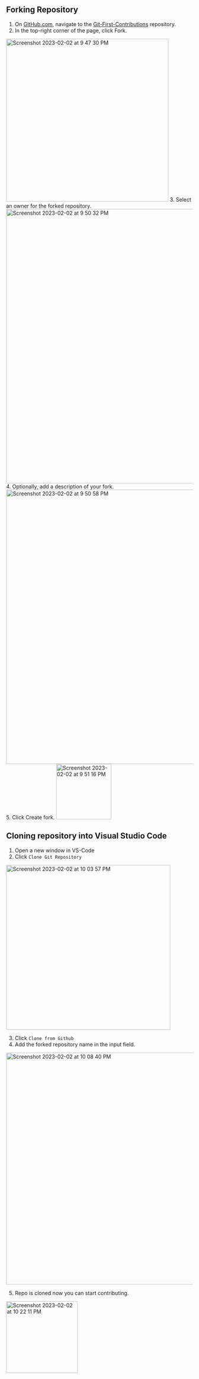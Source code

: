 ## Forking Repository 
1. On [GitHub.com](https://github.com/), navigate to the [Git-First-Contributions](https://github.com/kunal00000/Git-First-Contributions) repository.
2. In the top-right corner of the page, click Fork.
<img width="438" alt="Screenshot 2023-02-02 at 9 47 30 PM" src="https://user-images.githubusercontent.com/92316166/216382731-5d4e2d23-d6cc-44d5-b8a0-855b4941387c.png">
3. Select an owner for the forked repository.
<img width="738" alt="Screenshot 2023-02-02 at 9 50 32 PM" src="https://user-images.githubusercontent.com/92316166/216383185-4b7f1001-83d4-4c85-a9db-e06007ea4a7d.png">
4. Optionally, add a description of your fork.
<img width="738" alt="Screenshot 2023-02-02 at 9 50 58 PM" src="https://user-images.githubusercontent.com/92316166/216383256-2857ec5b-881f-4931-bd3a-3ad03f161bcb.png">
5. Click Create fork.
<img width="149" alt="Screenshot 2023-02-02 at 9 51 16 PM" src="https://user-images.githubusercontent.com/92316166/216383983-1252a44a-1e4d-4b3c-86fb-d92870faa294.png">

## Cloning repository into Visual Studio Code
1. Open a new window in VS-Code
2. Click `Clone Git Repository` 
<img width="443" alt="Screenshot 2023-02-02 at 10 03 57 PM" src="https://user-images.githubusercontent.com/92316166/216385086-08f37b43-93c3-43f0-86ec-14efbb937a82.png">

3. Click `Clone from Github` <br>
4. Add the forked repository name in the input field.
<img width="624" alt="Screenshot 2023-02-02 at 10 08 40 PM" src="https://user-images.githubusercontent.com/92316166/216387101-c73a98fa-db7a-41b6-bcee-9458979d0472.png">

5. Repo is cloned now you can start contributing. 
<img width="193" alt="Screenshot 2023-02-02 at 10 22 11 PM" src="https://user-images.githubusercontent.com/92316166/216389298-85392d9d-514d-4e7e-8653-3de4690a9f4b.png">


